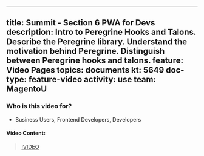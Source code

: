 
---
title: Summit - Section 6 PWA for Devs
description: Intro to Peregrine Hooks and Talons. Describe the Peregrine library​. Understand the motivation behind Peregrine​. Distinguish between Peregrine hooks and talons. 
feature: Video Pages
topics: documents
kt: 5649
doc-type: feature-video
activity: use
team: MagentoU
---

### Who is this video for?

* Business Users, Frontend Developers, Developers

#### Video Content:

>[!VIDEO](https://video.tv.adobe.com/v/35720)